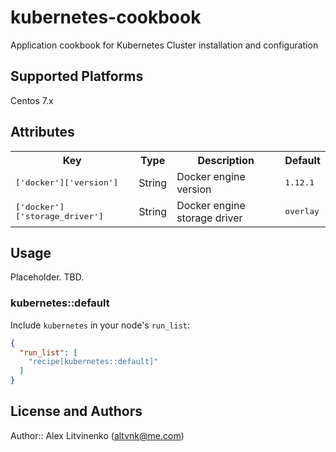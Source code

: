 # kubernetes-cookbook

Application cookbook for Kubernetes Cluster installation and configuration

## Supported Platforms

Centos 7.x

## Attributes

<table>
  <tr>
    <th>Key</th>
    <th>Type</th>
    <th>Description</th>
    <th>Default</th>
  </tr>
  <tr>
    <td><tt>['docker']['version']</tt></td>
    <td>String</td>
    <td>Docker engine version</td>
    <td><tt>1.12.1</tt></td>
  </tr>
  <tr>
    <td><tt>['docker']['storage_driver']</tt></td>
    <td>String</td>
    <td>Docker engine storage driver</td>
    <td><tt>overlay</tt></td>
  </tr>
</table>

## Usage

Placeholder. TBD.

### kubernetes::default

Include `kubernetes` in your node's `run_list`:

```json
{
  "run_list": [
    "recipe[kubernetes::default]"
  ]
}
```

## License and Authors

Author:: Alex Litvinenko (<altvnk@me.com>)
